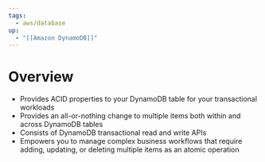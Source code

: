 ```yaml
---
tags:
  - aws/database
up:
  - "[[Amazon DynamoDB]]"
---
```

# Overview

- Provides ACID properties to your DynamoDB table for your transactional workloads
- Provides an all-or-nothing change to multiple items both within and across DynamoDB tables
- Consists of DynamoDB transactional read and write APIs
- Empowers you to manage complex business workflows that require adding, updating, or deleting multiple items as an atomic operation
